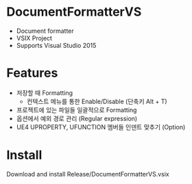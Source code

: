 # DocumentFormatterVS
- Document formatter
- VSIX Project
- Supports Visual Studio 2015

# Features
- 저장할 때 Formatting
  - 컨텍스트 메뉴를 통한 Enable/Disable (단축키 Alt + T)
- 프로젝트에 있는 파일들 일괄적으로 Formatting
- 옵션에서 예외 경로 관리 (Regular expression)
- UE4 UPROPERTY, UFUNCTION 멤버들 인덴트 맞추기 (Option)

# Install
Download and install Release/DocumentFormatterVS.vsix
